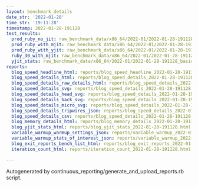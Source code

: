 ```yaml
---
layout: benchmark_details
date_str: '2022-01-28'
time_str: '19:11:28'
timestamp: 2022-01-28-191128
test_results:
  prod_ruby_no_jit: raw_benchmark_data/x86_64/2022-01/2022-01-28-191128_basic_benchmark_prod_ruby_no_jit.json
  prod_ruby_with_mjit: raw_benchmark_data/x86_64/2022-01/2022-01-28-191128_basic_benchmark_prod_ruby_with_mjit.json
  prod_ruby_with_yjit: raw_benchmark_data/x86_64/2022-01/2022-01-28-191128_basic_benchmark_prod_ruby_with_yjit.json
  ruby_30_with_mjit: raw_benchmark_data/x86_64/2022-01/2022-01-28-191128_basic_benchmark_ruby_30_with_mjit.json
  yjit_stats: raw_benchmark_data/x86_64/2022-01/2022-01-28-191128_basic_benchmark_yjit_stats.json
reports:
  blog_speed_headline_html: reports/blog_speed_headline_2022-01-28-191128.html
  blog_speed_details_html: reports/blog_speed_details_2022-01-28-191128.html
  blog_speed_details_raw_details_html: reports/blog_speed_details_2022-01-28-191128.raw_details.html
  blog_speed_details_svg: reports/blog_speed_details_2022-01-28-191128.svg
  blog_speed_details_head_svg: reports/blog_speed_details_2022-01-28-191128.head.svg
  blog_speed_details_back_svg: reports/blog_speed_details_2022-01-28-191128.back.svg
  blog_speed_details_micro_svg: reports/blog_speed_details_2022-01-28-191128.micro.svg
  blog_speed_details_tripwires_json: reports/blog_speed_details_2022-01-28-191128.tripwires.json
  blog_speed_details_csv: reports/blog_speed_details_2022-01-28-191128.csv
  blog_memory_details_html: reports/blog_memory_details_2022-01-28-191128.html
  blog_yjit_stats_html: reports/blog_yjit_stats_2022-01-28-191128.html
  variable_warmup_warmup_settings_json: reports/variable_warmup_2022-01-28-191128.warmup_settings.json
  variable_warmup_stats_of_interest_json: reports/variable_warmup_2022-01-28-191128.stats_of_interest.json
  blog_exit_reports_bench_list_html: reports/blog_exit_reports_2022-01-28-191128.bench_list.html
  iteration_count_html: reports/iteration_count_2022-01-28-191128.html

---
```

Autogenerated by continuous_reporting/generate_and_upload_reports.rb script.
